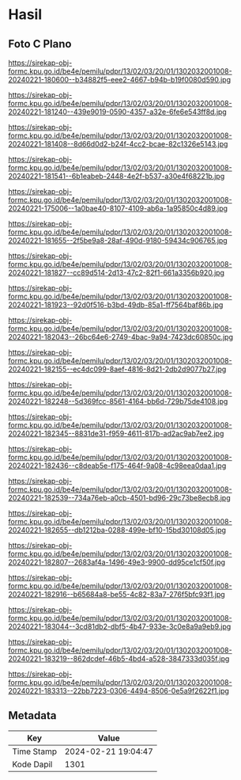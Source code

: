 # Hasil

## Foto C Plano

https://sirekap-obj-formc.kpu.go.id/be4e/pemilu/pdpr/13/02/03/20/01/1302032001008-20240221-180600--b34882f5-eee2-4667-b94b-b19f0080d590.jpg

https://sirekap-obj-formc.kpu.go.id/be4e/pemilu/pdpr/13/02/03/20/01/1302032001008-20240221-181240--439e9019-0590-4357-a32e-6fe6e543ff8d.jpg

https://sirekap-obj-formc.kpu.go.id/be4e/pemilu/pdpr/13/02/03/20/01/1302032001008-20240221-181408--8d66d0d2-b24f-4cc2-bcae-82c1326e5143.jpg

https://sirekap-obj-formc.kpu.go.id/be4e/pemilu/pdpr/13/02/03/20/01/1302032001008-20240221-181541--6b1eabeb-2448-4e2f-b537-a30e4f68221b.jpg

https://sirekap-obj-formc.kpu.go.id/be4e/pemilu/pdpr/13/02/03/20/01/1302032001008-20240221-175006--1a0bae40-8107-4109-ab6a-1a95850c4d89.jpg

https://sirekap-obj-formc.kpu.go.id/be4e/pemilu/pdpr/13/02/03/20/01/1302032001008-20240221-181655--2f5be9a8-28af-490d-9180-59434c906765.jpg

https://sirekap-obj-formc.kpu.go.id/be4e/pemilu/pdpr/13/02/03/20/01/1302032001008-20240221-181827--cc89d514-2d13-47c2-82f1-661a3356b920.jpg

https://sirekap-obj-formc.kpu.go.id/be4e/pemilu/pdpr/13/02/03/20/01/1302032001008-20240221-181923--92d0f516-b3bd-49db-85a1-ff7564baf86b.jpg

https://sirekap-obj-formc.kpu.go.id/be4e/pemilu/pdpr/13/02/03/20/01/1302032001008-20240221-182043--26bc64e6-2749-4bac-9a94-7423dc60850c.jpg

https://sirekap-obj-formc.kpu.go.id/be4e/pemilu/pdpr/13/02/03/20/01/1302032001008-20240221-182155--ec4dc099-8aef-4816-8d21-2db2d9077b27.jpg

https://sirekap-obj-formc.kpu.go.id/be4e/pemilu/pdpr/13/02/03/20/01/1302032001008-20240221-182248--5d369fcc-8561-4164-bb6d-729b75de4108.jpg

https://sirekap-obj-formc.kpu.go.id/be4e/pemilu/pdpr/13/02/03/20/01/1302032001008-20240221-182345--8831de31-f959-4611-817b-ad2ac9ab7ee2.jpg

https://sirekap-obj-formc.kpu.go.id/be4e/pemilu/pdpr/13/02/03/20/01/1302032001008-20240221-182436--c8deab5e-f175-464f-9a08-4c98eea0daa1.jpg

https://sirekap-obj-formc.kpu.go.id/be4e/pemilu/pdpr/13/02/03/20/01/1302032001008-20240221-182539--734a76eb-a0cb-4501-bd96-29c73be8ecb8.jpg

https://sirekap-obj-formc.kpu.go.id/be4e/pemilu/pdpr/13/02/03/20/01/1302032001008-20240221-182655--db1212ba-0288-499e-bf10-15bd30108d05.jpg

https://sirekap-obj-formc.kpu.go.id/be4e/pemilu/pdpr/13/02/03/20/01/1302032001008-20240221-182807--2683af4a-1496-49e3-9900-dd95ce1cf50f.jpg

https://sirekap-obj-formc.kpu.go.id/be4e/pemilu/pdpr/13/02/03/20/01/1302032001008-20240221-182916--b65684a8-be55-4c82-83a7-276f5bfc93f1.jpg

https://sirekap-obj-formc.kpu.go.id/be4e/pemilu/pdpr/13/02/03/20/01/1302032001008-20240221-183044--3cd81db2-dbf5-4b47-933e-3c0e8a9a9eb9.jpg

https://sirekap-obj-formc.kpu.go.id/be4e/pemilu/pdpr/13/02/03/20/01/1302032001008-20240221-183219--862dcdef-46b5-4bd4-a528-3847333d035f.jpg

https://sirekap-obj-formc.kpu.go.id/be4e/pemilu/pdpr/13/02/03/20/01/1302032001008-20240221-183313--22bb7223-0306-4494-8506-0e5a9f2622f1.jpg


## Metadata

| Key        | Value               |
| ---------- | ------------------- |
| Time Stamp | 2024-02-21 19:04:47 |
| Kode Dapil | 1301                |



